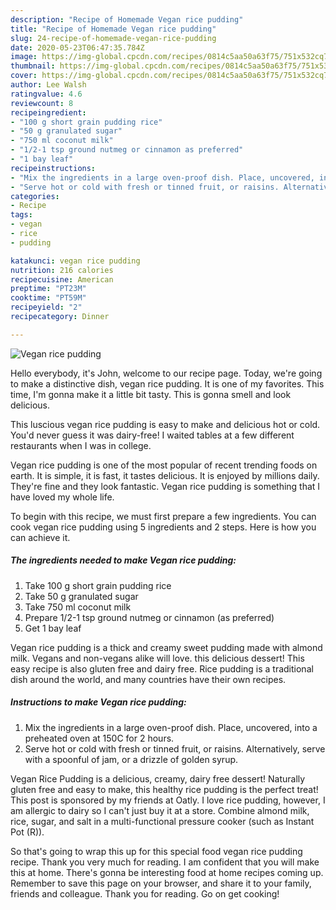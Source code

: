 ```yaml
---
description: "Recipe of Homemade Vegan rice pudding"
title: "Recipe of Homemade Vegan rice pudding"
slug: 24-recipe-of-homemade-vegan-rice-pudding
date: 2020-05-23T06:47:35.784Z
image: https://img-global.cpcdn.com/recipes/0814c5aa50a63f75/751x532cq70/vegan-rice-pudding-recipe-main-photo.jpg
thumbnail: https://img-global.cpcdn.com/recipes/0814c5aa50a63f75/751x532cq70/vegan-rice-pudding-recipe-main-photo.jpg
cover: https://img-global.cpcdn.com/recipes/0814c5aa50a63f75/751x532cq70/vegan-rice-pudding-recipe-main-photo.jpg
author: Lee Walsh
ratingvalue: 4.6
reviewcount: 8
recipeingredient:
- "100 g short grain pudding rice"
- "50 g granulated sugar"
- "750 ml coconut milk"
- "1/2-1 tsp ground nutmeg or cinnamon as preferred"
- "1 bay leaf"
recipeinstructions:
- "Mix the ingredients in a large oven-proof dish. Place, uncovered, into a preheated oven at 150C for 2 hours."
- "Serve hot or cold with fresh or tinned fruit, or raisins. Alternatively, serve with a spoonful of jam, or a drizzle of golden syrup."
categories:
- Recipe
tags:
- vegan
- rice
- pudding

katakunci: vegan rice pudding 
nutrition: 216 calories
recipecuisine: American
preptime: "PT23M"
cooktime: "PT59M"
recipeyield: "2"
recipecategory: Dinner

---
```



![Vegan rice pudding](https://img-global.cpcdn.com/recipes/0814c5aa50a63f75/751x532cq70/vegan-rice-pudding-recipe-main-photo.jpg)

Hello everybody, it's John, welcome to our recipe page. Today, we're going to make a distinctive dish, vegan rice pudding. It is one of my favorites. This time, I'm gonna make it a little bit tasty. This is gonna smell and look delicious.

This luscious vegan rice pudding is easy to make and delicious hot or cold. You&#39;d never guess it was dairy-free! I waited tables at a few different restaurants when I was in college.

Vegan rice pudding is one of the most popular of recent trending foods on earth. It is simple, it is fast, it tastes delicious. It is enjoyed by millions daily. They're fine and they look fantastic. Vegan rice pudding is something that I have loved my whole life.


To begin with this recipe, we must first prepare a few ingredients. You can cook vegan rice pudding using 5 ingredients and 2 steps. Here is how you can achieve it.

<!--inarticleads1-->

##### The ingredients needed to make Vegan rice pudding:

1. Take 100 g short grain pudding rice
1. Take 50 g granulated sugar
1. Take 750 ml coconut milk
1. Prepare 1/2-1 tsp ground nutmeg or cinnamon (as preferred)
1. Get 1 bay leaf


Vegan rice pudding is a thick and creamy sweet pudding made with almond milk. Vegans and non-vegans alike will love. this delicious dessert! This easy recipe is also gluten free and dairy free. Rice pudding is a traditional dish around the world, and many countries have their own recipes. 

<!--inarticleads2-->

##### Instructions to make Vegan rice pudding:

1. Mix the ingredients in a large oven-proof dish. Place, uncovered, into a preheated oven at 150C for 2 hours.
1. Serve hot or cold with fresh or tinned fruit, or raisins. Alternatively, serve with a spoonful of jam, or a drizzle of golden syrup.


Vegan Rice Pudding is a delicious, creamy, dairy free dessert! Naturally gluten free and easy to make, this healthy rice pudding is the perfect treat! This post is sponsored by my friends at Oatly. I love rice pudding, however, I am allergic to dairy so I can&#39;t just buy it at a store. Combine almond milk, rice, sugar, and salt in a multi-functional pressure cooker (such as Instant Pot (R)). 

So that's going to wrap this up for this special food vegan rice pudding recipe. Thank you very much for reading. I am confident that you will make this at home. There's gonna be interesting food at home recipes coming up. Remember to save this page on your browser, and share it to your family, friends and colleague. Thank you for reading. Go on get cooking!
